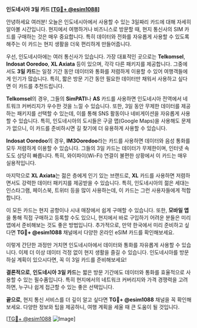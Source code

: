 **인도네시아 3일 카드 [[TG💪+ @esim1088](https://t.me/s/esim1088)]**

안녕하세요 여러분! 오늘은 인도네시아에서 사용할 수 있는 3일짜리 카드에 대해 자세히 알아볼 시간입니다. 현지에서 여행하거나 비즈니스로 방문할 때, 현지 통신사의 SIM 카드를 구매하는 것은 매우 중요합니다. 특히 데이터와 전화를 자유롭게 사용할 수 있도록 해주는 이 카드는 현지 생활을 더욱 편리하게 만들어줍니다.

우선, 인도네시아에는 여러 통신사가 있습니다. 가장 대표적인 곳으로는 **Telkomsel**, **Indosat Ooredoo**, **XL Axiata** 등이 있으며, 각각 다른 패키지를 제공합니다. 그중에서도 **3일 카드**는 일정 기간 동안 데이터와 통화를 저렴하게 이용할 수 있어 여행객들에게 인기가 많습니다. 특히, 짧은 방문 기간 동안 필요한 데이터만 채워서 사용하고 싶다면 이 카드를 추천드립니다.

**Telkomsel**의 경우, 그들의 **SimPATI**나 **AS** 카드를 사용하면 인도네시아 전역에서 네트워크 커버리지가 우수한 것을 느낄 수 있습니다. 또한, 3일 동안 무제한 데이터를 제공하는 패키지를 선택할 수 있는데, 이를 통해 SNS 활동이나 네비게이션을 자유롭게 사용할 수 있습니다. 특히, 인도네시아의 도시들은 구글 맵(Google Maps)을 사용해도 문제가 없으니, 이 카드를 준비하시면 길 찾기에 더 유용하게 사용할 수 있습니다.

**Indosat Ooredoo**의 경우, **IM3Ooredoo**라는 카드를 사용하면 데이터와 음성 통화를 모두 저렴하게 이용할 수 있습니다. 그들의 3일 카드는 데이터가 무제한이며, 인터넷 속도도 상당히 빠릅니다. 특히, 와이파이(Wi-Fi) 연결이 불편한 상황에서 이 카드는 매우 실용적입니다.

마지막으로 **XL Axiata**는 젊은 층에게 인기 있는 브랜드로, **XL** 카드를 사용하면 저렴하면서도 강력한 데이터 패키지를 제공받을 수 있습니다. 특히, 인도네시아의 젊은 세대는 인스타그램, 페이스북, 트위터 등을 많이 사용하는데, 이 카드는 그런 사용자들에게 적합합니다.

이 모든 카드는 현지 공항이나 시내 매장에서 쉽게 구매할 수 있습니다. 또한, **모바일 앱**을 통해 직접 구매하고 등록할 수도 있으니, 현지에서 바로 구입하기 어려운 분들은 미리 앱에서 준비해보는 것도 좋은 방법입니다. 추가적으로, 만약 한국에서 미리 준비하고 싶다면 **TG💪+ @esim1088** 채널에서 다양한 온라인 eSIM 카드를 확인해보세요.

이렇게 간단한 과정만 거치면 인도네시아에서 데이터와 통화를 자유롭게 사용할 수 있습니다. 이제 더 이상 데이터 걱정 없이 현지 생활을 즐길 수 있습니다. 인도네시아를 방문하실 계획이 있으시다면, 꼭 이 3일 카드를 준비해보세요!

**결론적으로**, **인도네시아 3일 카드**는 짧은 방문 기간에도 데이터와 통화를 효율적으로 사용할 수 있는 필수품입니다. 특히 현지에서의 네트워크 커버리지와 가격 경쟁력을 고려하면, 누구나 쉽게 접근할 수 있는 좋은 선택입니다. 

**끝으로**, 현지 통신 서비스를 더 깊이 알고 싶다면 **TG💪+ @esim1088** 채널을 꼭 확인해보세요. 다양한 정보와 팁을 제공하니, 여행 계획을 세울 때 큰 도움이 될 것입니다.

[[TG💪+ @esim1088](https://t.me/s/esim1088) ![Image](https://i.postimg.cc/Y0z9fWf4/image.png)]